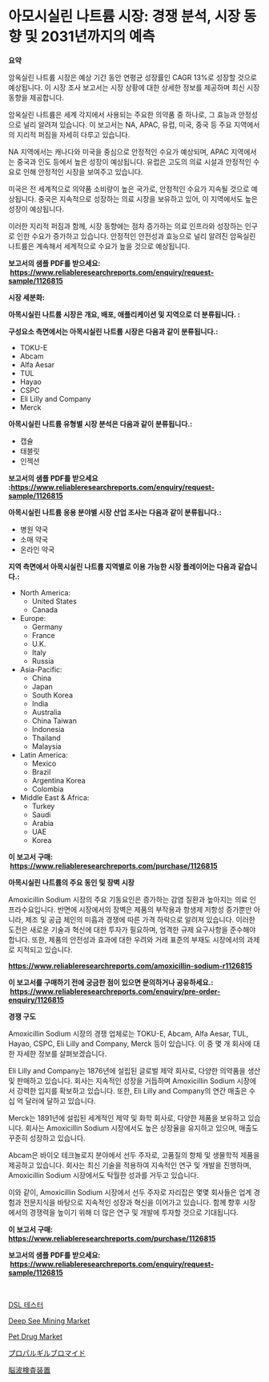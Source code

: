 <p><h1>아모시실린 나트륨 시장: 경쟁 분석, 시장 동향 및 2031년까지의 예측</h1></p><p><strong>요약</strong></p>
<p><p>암옥실린 나트륨 시장은 예상 기간 동안 연평균 성장률인 CAGR 13%로 성장할 것으로 예상됩니다. 이 시장 조사 보고서는 시장 상황에 대한 상세한 정보를 제공하며 최신 시장 동향을 제공합니다.</p><p>암옥실린 나트륨은 세계 각지에서 사용되는 주요한 의약품 중 하나로, 그 효능과 안정성으로 널리 알려져 있습니다. 이 보고서는 NA, APAC, 유럽, 미국, 중국 등 주요 지역에서의 지리적 퍼짐을 자세히 다루고 있습니다.</p><p>NA 지역에서는 캐나다와 미국을 중심으로 안정적인 수요가 예상되며, APAC 지역에서는 중국과 인도 등에서 높은 성장이 예상됩니다. 유럽은 고도의 의료 시설과 안정적인 수요로 인해 안정적인 시장을 보여주고 있습니다.</p><p>미국은 전 세계적으로 의약품 소비량이 높은 국가로, 안정적인 수요가 지속될 것으로 예상됩니다. 중국은 지속적으로 성장하는 의료 시장을 보유하고 있어, 이 지역에서도 높은 성장이 예상됩니다.</p><p>이러한 지리적 퍼짐과 함께, 시장 동향에는 점차 증가하는 의료 인프라와 성장하는 인구로 인한 수요가 증가하고 있습니다. 안정적인 안전성과 효능으로 널리 알려진 암옥실린 나트륨은 계속해서 세계적으로 수요가 높을 것으로 예상됩니다.</p></p>
<p><strong>보고서의 샘플 PDF를 받으세요: &nbsp;<a href="https://www.reliableresearchreports.com/enquiry/request-sample/1126815">https://www.reliableresearchreports.com/enquiry/request-sample/1126815</a></strong></p>
<p><strong>시장 세분화:</strong></p>
<p><strong> 아목시실린 나트륨 시장은 개요, 배포, 애플리케이션 및 지역으로 더 분류됩니다. :</strong></p>
<p><strong>구성요소 측면에서는 아목시실린 나트륨 시장은 다음과 같이 분류됩니다.:</strong></p>
<p><ul><li>TOKU-E</li><li>Abcam</li><li>Alfa Aesar</li><li>TUL</li><li>Hayao</li><li>CSPC</li><li>Eli Lilly and Company</li><li>Merck</li></ul></p>
<p><strong> 아목시실린 나트륨 유형별 시장 분석은 다음과 같이 분류됩니다.:</strong></p>
<p><ul><li>캡슐</li><li>태블릿</li><li>인젝션</li></ul></p>
<p><strong>보고서의 샘플 PDF를 받으세요 :<a href="https://www.reliableresearchreports.com/enquiry/request-sample/1126815">https://www.reliableresearchreports.com/enquiry/request-sample/1126815</a></strong></p>
<p><strong> 아목시실린 나트륨 응용 분야별 시장 산업 조사는 다음과 같이 분류됩니다.:</strong></p>
<p><ul><li>병원 약국</li><li>소매 약국</li><li>온라인 약국</li></ul></p>
<p><strong>지역 측면에서 아목시실린 나트륨 지역별로 이용 가능한 시장 플레이어는 다음과 같습니다.:</strong></p>
<p><ul>
    <li>
        North America:
        <ul>
            <li>United States</li>
            <li>Canada</li>
        </ul>
    </li>
    <li>
        Europe:
        <ul>
            <li>Germany</li>
            <li>France</li>
            <li>U.K.</li>
            <li>Italy</li>
            <li>Russia</li>
        </ul>
    </li>
    <li>
        Asia-Pacific:
        <ul>
            <li>China</li>
            <li>Japan</li>
            <li>South Korea</li>
            <li>India</li>
            <li>Australia</li>
            <li>China Taiwan</li>
            <li>Indonesia</li>
            <li>Thailand</li>
            <li>Malaysia</li>
        </ul>
    </li>
    <li>
        Latin America:
        <ul>
            <li>Mexico</li>
            <li>Brazil</li>
            <li>Argentina Korea</li>
            <li>Colombia</li>
        </ul>
    </li>
    <li>
        Middle East & Africa:
        <ul>
            <li>Turkey</li>
            <li>Saudi</li>
            <li>Arabia</li>
            <li>UAE</li>
            <li>Korea</li>
        </ul>
    </li>
    </ul></p>
<p><strong>이 보고서 구매: &nbsp;<a href="https://www.reliableresearchreports.com/purchase/1126815">https://www.reliableresearchreports.com/purchase/1126815</a></strong></p>
<p><strong>아목시실린 나트륨의 주요 동인 및 장벽 시장</strong></p>
<p><p>Amoxicillin Sodium 시장의 주요 기동요인은 증가하는 감염 질환과 높아지는 의료 인프라수요입니다. 반면에 시장에서의 장벽은 제품의 부작용과 항생제 저항성 증가뿐만 아니라, 제조 및 공급 체인의 미흡과 경쟁에 따른 가격 하락으로 알려져 있습니다. 이러한 도전은 새로운 기술과 혁신에 대한 투자가 필요하며, 엄격한 규제 요구사항을 준수해야 합니다. 또한, 제품의 안전성과 효과에 대한 우려와 거래 표준의 부재도 시장에서의 과제로 지적되고 있습니다.</p></p>
<p><strong><a href="https://www.reliableresearchreports.com/amoxicillin-sodium-r1126815">https://www.reliableresearchreports.com/amoxicillin-sodium-r1126815</a></strong></p>
<p><strong>이 보고서를 구매하기 전에 궁금한 점이 있으면 문의하거나 공유하세요.: &nbsp;<a href="https://www.reliableresearchreports.com/enquiry/pre-order-enquiry/1126815">https://www.reliableresearchreports.com/enquiry/pre-order-enquiry/1126815</a></strong></p>
<p><strong>경쟁 구도</strong></p>
<p><p>Amoxicillin Sodium 시장의 경쟁 업체로는 TOKU-E, Abcam, Alfa Aesar, TUL, Hayao, CSPC, Eli Lilly and Company, Merck 등이 있습니다. 이 중 몇 개 회사에 대한 자세한 정보를 살펴보겠습니다.</p><p>Eli Lilly and Company는 1876년에 설립된 글로벌 제약 회사로, 다양한 의약품을 생산 및 판매하고 있습니다. 회사는 지속적인 성장을 거듭하며 Amoxicillin Sodium 시장에서 강력한 입지를 확보하고 있습니다. 또한, Eli Lilly and Company의 연간 매출은 수십 억 달러에 달하고 있습니다.</p><p>Merck는 1891년에 설립된 세계적인 제약 및 화학 회사로, 다양한 제품을 보유하고 있습니다. 회사는 Amoxicillin Sodium 시장에서도 높은 상장율을 유지하고 있으며, 매출도 꾸준히 성장하고 있습니다.</p><p>Abcam은 바이오 테크놀로지 분야에서 선두 주자로, 고품질의 항체 및 생물학적 제품을 제공하고 있습니다. 회사는 최신 기술을 적용하여 지속적인 연구 및 개발을 진행하며, Amoxicillin Sodium 시장에서도 탁월한 성과를 거두고 있습니다.</p><p>이와 같이, Amoxicillin Sodium 시장에서 선두 주자로 자리잡은 몇몇 회사들은 업계 경험과 전문지식을 바탕으로 지속적인 성장과 혁신을 이어가고 있습니다. 함께 향후 시장에서의 경쟁력을 높이기 위해 더 많은 연구 및 개발에 투자할 것으로 기대됩니다.</p></p>
<p><strong>이 보고서 구매: &nbsp; <a href="https://www.reliableresearchreports.com/purchase/1126815">https://www.reliableresearchreports.com/purchase/1126815</a></strong></p>
<p><strong>보고서의 샘플 PDF를 받으세요: &nbsp;<a href="https://www.reliableresearchreports.com/enquiry/request-sample/1126815">https://www.reliableresearchreports.com/enquiry/request-sample/1126815</a></strong><strong></strong></p>
<p>&nbsp;</p>
<p><p><a href="https://medium.com/@santiagoiza565682023/dsl-%ED%85%8C%EC%8A%A4%ED%84%B0-%EC%8B%9C%EC%9E%A5-%EC%A1%B0%EC%82%AC-%EB%B3%B4%EA%B3%A0%EC%84%9C-2024%EB%85%84%EB%B6%80%ED%84%B0-2031%EB%85%84%EA%B9%8C%EC%A7%80%EC%9D%98-%EC%97%AD%EC%82%AC-%EB%B0%8F-%EC%98%88%EC%B8%A1-d0e477139e81">DSL 테스터</a></p><p><a href="https://www.linkedin.com/pulse/deep-see-mining-market-report-reveals-latest-trends-growth-opportunities-acbyf?trackingId=68If%2FmLLKh1aN7AQ44FYKw%3D%3D">Deep See Mining Market</a></p><p><a href="https://www.linkedin.com/pulse/decoding-pet-drug-market-metrics-share-trends-growth-patterns-dhdtf?trackingId=osZpp5j8r56kCa9b8chQZQ%3D%3D">Pet Drug Market</a></p><p><a href="https://github.com/EthanMorar2011/Market-Research-Report-List-1/blob/main/756230426591.md">プロパルギルブロマイド</a></p><p><a href="https://medium.com/@larrycruz525/%E8%84%B3%E6%B3%A2%E8%A8%88%E6%A9%9F%E5%99%A8%E5%B8%82%E5%A0%B4%E3%81%AE%E8%A6%8F%E6%A8%A1%E3%81%A8%E5%B8%82%E5%A0%B4%E5%8B%95%E5%90%91-%E5%AE%8C%E5%85%A8%E3%81%AA%E6%A5%AD%E7%95%8C%E6%A6%82%E8%A6%81-2024%E5%B9%B4%E3%81%8B%E3%82%892031%E5%B9%B4-d6e563947400">脳波検査装置</a></p></p>